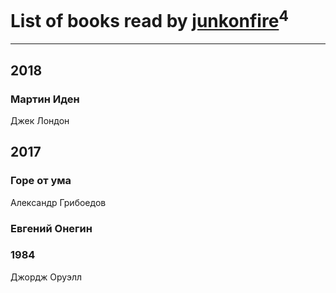 # List of books read by [junkonfire](http://vk.com/id260337584)<sup>4</sup>
---

## 2018

### Мартин Иден
Джек Лондон



## 2017

### Горе от ума
Александр Грибоедов


### Евгений Онегин


### 1984
Джордж Оруэлл



